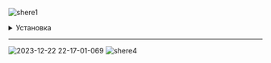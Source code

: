 ![shere1](https://github.com/sheredega303/ANNA/assets/96356148/18dec55c-8222-4824-ba8f-25b745820c2d)

<details>
  <summary>Установка</summary>
  
1. Скачать папку lib и переместить её в moonloader с заменой: https://github.com/sheredega303/ANNA/raw/main/lib/lib.rar
2. Скачать файл ANNA.luac и поместить его в папку moonloader
3. Зайти в игру и дождаться, пока скачаются необходимые файлы (Иконки оружий и логотип)
4. /anna - Открыть главное меню, в разделе "Команды" можно ознакомиться с остальными командами скрипта

   p.s. ANNA работает только на версиях SAMP 0.3.7-R1 и 0.3.7-R3
  
</details>

***

   
![2023-12-22 22-17-01-069](https://github.com/sheredega303/ANNA/assets/96356148/486d33bc-e539-4645-93fa-ef76ce37d327)
![shere4](https://github.com/sheredega303/ANNA/assets/96356148/9f21d4a2-d652-4631-843e-be16a01f5cd7)
